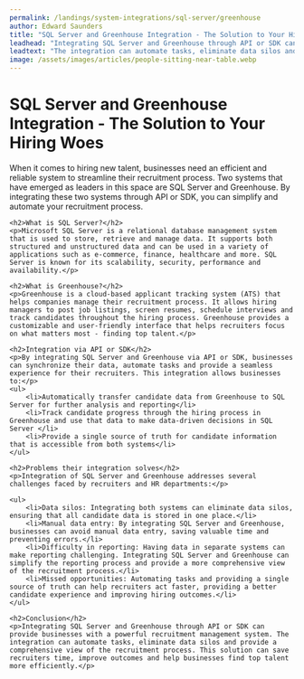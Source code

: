 ```yaml
---
permalink: /landings/system-integrations/sql-server/greenhouse
author: Edward Saunders
title: "SQL Server and Greenhouse Integration - The Solution to Your Hiring Woes"
leadhead: "Integrating SQL Server and Greenhouse through API or SDK can provide businesses with a powerful recruitment management system"
leadtext: "The integration can automate tasks, eliminate data silos and provide a comprehensive view of the recruitment process. This solution can save recruiters time, improve outcomes and help businesses find top talent more efficiently."
image: /assets/images/articles/people-sitting-near-table.webp
---
```

<div class="arttext">    <h1>SQL Server and Greenhouse Integration - The Solution to Your Hiring Woes</h1>
    <p>When it comes to hiring new talent, businesses need an efficient and reliable system to streamline their recruitment process. Two systems that have emerged as leaders in this space are SQL Server and Greenhouse. By integrating these two systems through API or SDK, you can simplify and automate your recruitment process.</p>

    <h2>What is SQL Server?</h2>
    <p>Microsoft SQL Server is a relational database management system that is used to store, retrieve and manage data. It supports both structured and unstructured data and can be used in a variety of applications such as e-commerce, finance, healthcare and more. SQL Server is known for its scalability, security, performance and availability.</p>

    <h2>What is Greenhouse?</h2>
    <p>Greenhouse is a cloud-based applicant tracking system (ATS) that helps companies manage their recruitment process. It allows hiring managers to post job listings, screen resumes, schedule interviews and track candidates throughout the hiring process. Greenhouse provides a customizable and user-friendly interface that helps recruiters focus on what matters most - finding top talent.</p>

    <h2>Integration via API or SDK</h2>
    <p>By integrating SQL Server and Greenhouse via API or SDK, businesses can synchronize their data, automate tasks and provide a seamless experience for their recruiters. This integration allows businesses to:</p>
    <ul>
        <li>Automatically transfer candidate data from Greenhouse to SQL Server for further analysis and reporting</li>
        <li>Track candidate progress through the hiring process in Greenhouse and use that data to make data-driven decisions in SQL Server </li>
        <li>Provide a single source of truth for candidate information that is accessible from both systems</li>
    </ul>

    <h2>Problems their integration solves</h2>
    <p>Integration of SQL Server and Greenhouse addresses several challenges faced by recruiters and HR departments:</p>

    <ul>
        <li>Data silos: Integrating both systems can eliminate data silos, ensuring that all candidate data is stored in one place.</li>
        <li>Manual data entry: By integrating SQL Server and Greenhouse, businesses can avoid manual data entry, saving valuable time and preventing errors.</li>
        <li>Difficulty in reporting: Having data in separate systems can make reporting challenging. Integrating SQL Server and Greenhouse can simplify the reporting process and provide a more comprehensive view of the recruitment process.</li>
        <li>Missed opportunities: Automating tasks and providing a single source of truth can help recruiters act faster, providing a better candidate experience and improving hiring outcomes.</li>
    </ul>

    <h2>Conclusion</h2>
    <p>Integrating SQL Server and Greenhouse through API or SDK can provide businesses with a powerful recruitment management system. The integration can automate tasks, eliminate data silos and provide a comprehensive view of the recruitment process. This solution can save recruiters time, improve outcomes and help businesses find top talent more efficiently.</p>
</div>
